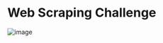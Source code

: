 # Web Scraping Challenge
![image](https://github.com/user-attachments/assets/1c1bc7bd-c1ad-4e0c-ab3b-2a59fd28c31d)
